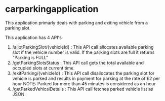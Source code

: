 # carparkingapplication

This application primarly deals with parking and exiting vehicle from a parking slot.

This application has 4 API's

1) /allotParkingSlot/{vehicleId}   : This API call allocates available parking slot if the vehicle number is valid. If the parking slots are full it returns "Parking is FULL"
2) /getParkingSlotsStatus          : This API call gets the total available and occupied slots at current time.
3) /exitParking/{vehicleId}        : This API call disallocates the parking slot for vehicle is parked and results in payment for parking at the rate of £2 per hour
   NOTE: Parked for more than 45 minutes is considered as an hour
5) /getParkedVehicalDetails        : This API call fetches parked vehicle list as JSON
